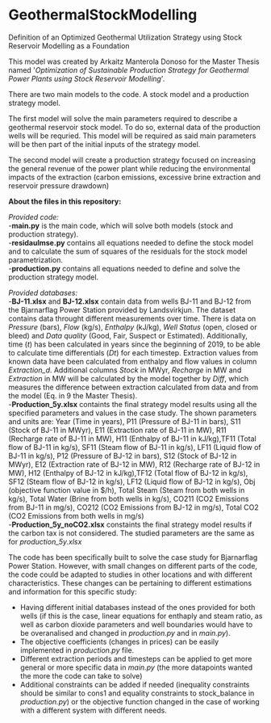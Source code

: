 # GeothermalStockModelling
Definition of an Optimized Geothermal Utilization Strategy using Stock Reservoir Modelling as a Foundation

This model was created by Arkaitz Manterola Donoso for the Master Thesis named '*Optimization of Sustainable Production Strategy for Geothermal Power Plants using Stock Reservoir Modelling*'. 

There are two main models to the code. A stock model and a production strategy model.

The first model will solve the main parameters required to describe a geothermal reservoir stock model. To do so, external data of the production wells will be requried. This model will be required as said main parameters will be then part of the initial inputs of the strategy model. 

The second model will create a production strategy focused on increasing the general revenue of the power plant while reducing the environmental impacts of the extraction (carbon emissions, excessive brine extraction and reservoir pressure drawdown)

**About the files in this repository:**

*Provided code:* <br />
-**main.py** is the main code, which will solve both models (stock and production strategy). <br />
-**residaulmse.py** contains all equations needed to define the stock model and to calculate the sum of squares of the residuals for the stock model parametrization. <br /> 
-**production.py** contains all equations needed to define and solve the production strategy model. <br />

*Provided databases:* <br />
-**BJ-11.xlsx** and **BJ-12.xlsx** contain data from wells BJ-11 and BJ-12 from the Bjarnarflag Power Station provided by Landsvirkjun. The dataset contains data throught different measurements over time. There is data on *Pressure* (bars), *Flow* (kg/s), *Enthalpy* (kJ/kg), *Well Status* (open, closed or bleed) and *Data quality* (Good, Fair, Suspect or Estimated). Additionally, time (*t*) has been calculated in years since the beginning of 2019, to be able to calculate time differentials (*Dt*) for each timestep. Extraction values from known data have been calculated from enthalpy and flow values in column *Extraction_d*. Additional columns *Stock* in MWyr, *Recharge* in MW and *Extraction* in MW will be calculated by the model together by *Diff*, which measures the difference between extraction calculated from data and from the model (Eq. in 9 the Master Thesis). <br />
-**Production_5y.xlsx** containts the final strategy model results using all the specified parameters and values in the case study. The shown parameters and units are: Year (Time in years), P11 (Pressure of BJ-11 in bars),	S11 (Stock of BJ-11 in MWyr),	E11 (Extraction rate of BJ-11 in MW), R11 (Recharge rate of BJ-11 in MW),	H11	(Enthalpy of BJ-11 in kJ/kg),TF11	(Total flow of BJ-11 in kg/s), SF11	(Steam flow of BJ-11 in kg/s), LF11 (Liquid flow of BJ-11 in kg/s), P12 (Pressure of BJ-12 in bars), S12 (Stock of BJ-12 in MWyr),	E12 (Extraction rate of BJ-12 in MW), R12 (Recharge rate of BJ-12 in MW),	H12	(Enthalpy of BJ-12 in kJ/kg),TF12	(Total flow of BJ-12 in kg/s), SF12	(Steam flow of BJ-12 in kg/s), LF12 (Liquid flow of BJ-12 in kg/s), Obj	(objective function value in $/h), Total Steam (Steam from both wells in kg/s), Total Water	(Brine from both wells in kg/s), CO211 (CO2 Emissions from BJ-11 in mg/s), CO212 (CO2 Emissions from BJ-12 in mg/s),	Total CO2 (CO2 Emissions from both wells in mg/s)<br />
-**Production_5y_noCO2.xlsx** constaints the final strategy model results if the carbon tax is not considered. The studied parameters are the same as for *production_5y.xlsx* <br />

The code has been specifically built to solve the case study for Bjarnarflag Power Station. However, with small changes on different parts of the code, the code could be adapted to studies in other locations and with different characteristics. These changes can be pertaining to different estimations and information for this specific study:
- Having different initial databases instead of the ones provided for both wells (if this is the case, linear equations for enthaply and steam ratio, as well as carbon dioxide parameters and well boundaries would have to be overanalised and changed in *production.py* and in *main.py*). 
- The objective coefficients (changes in prices) can be easily implemented in *production.py* file. 
- Different extraction periods and timesteps can be applied to get more general or more specific data in *main.py* (the more datapoints wanted the more the code can take to solve)
- Additional constraints can be added if needed (inequality constraints should be similar to cons1 and equality constraints to stock_balance in *production.py*) or the objective function changed in the case of working with a different system with different needs. <br />
